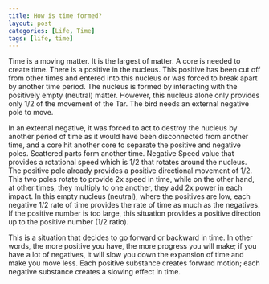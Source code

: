 ```yaml
---
title: How is time formed?
layout: post
categories: [Life, Time]
tags: [life, time]
---
```


Time is a moving matter. It is the largest of matter. A core is needed to create time. There is a positive in the nucleus. This positive has been cut off from other times and entered into this nucleus or was forced to break apart by another time period. The nucleus is formed by interacting with the positively empty (neutral) matter. However, this nucleus alone only provides only 1/2 of the movement of the Tar. The bird needs an external negative pole to move.

In an external negative, it was forced to act to destroy the nucleus by another period of time as it would have been disconnected from another time, and a core hit another core to separate the positive and negative poles. Scattered parts form another time. Negative Speed value that provides a rotational speed which is 1/2 that rotates around the nucleus. The positive pole already provides a positive directional movement of 1/2. This two poles rotate to provide 2x speed in time, while on the other hand, at other times, they multiply to one another, they add 2x power in each impact. In this empty nucleus (neutral), where the positives are low, each negative 1/2 rate of time provides the rate of time as much as the negatives. If the positive number is too large, this situation provides a positive direction up to the positive number (1/2 ratio).

This is a situation that decides to go forward or backward in time. In other words, the more positive you have, the more progress you will make; if you have a lot of negatives, it will slow you down the expansion of time and make you move less. Each positive substance creates forward motion; each negative substance creates a slowing effect in time.
